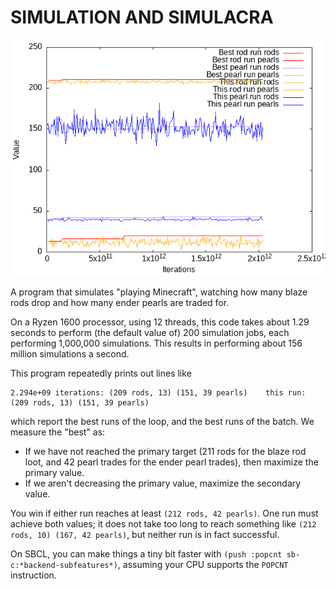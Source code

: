 # SIMULATION AND SIMULACRA

![A plot of 2 trillion simulations.](2-trillion-runs.png)

A program that simulates "playing Minecraft", watching how many blaze rods drop
and how many ender pearls are traded for.

On a Ryzen 1600 processor, using 12 threads, this code takes about 1.29 seconds
to perform (the default value of) 200 simulation jobs, each performing
1,000,000 simulations. This results in performing about 156 million
simulations a second.

This program repeatedly prints out lines like

```
2.294e+09 iterations: (209 rods, 13) (151, 39 pearls)    this run: (209 rods, 13) (151, 39 pearls)
```

which report the best runs of the loop, and the best runs of the batch. We 
measure the "best" as:

- If we have not reached the primary target (211 rods for the blaze rod loot,
  and 42 pearl trades for the ender pearl trades), then maximize the primary
  value.
- If we aren't decreasing the primary value, maximize the secondary value.

You win if either run reaches at least `(212 rods, 42 pearls)`. One run must
achieve both values; it does not take too long to reach something like
`(212 rods, 10) (167, 42 pearls)`, but neither run is in fact successful.

On SBCL, you can make things a tiny bit faster with `(push :popcnt sb-c:*backend-subfeatures*)`,
assuming your CPU supports the `POPCNT` instruction.
